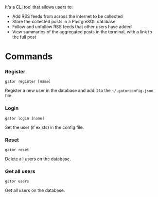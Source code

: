 It's a CLI tool that allows users to:

- Add RSS feeds from across the internet to be collected
- Store the collected posts in a PostgreSQL database
- Follow and unfollow RSS feeds that other users have added
- View summaries of the aggregated posts in the terminal, with a link to the full post

# Commands

### Register
`gator register [name]`

Register a new user in the database and add it to the `~/.gatorconfig.json` file.

### Login 

`gator login [name]`

Set the user (if exists) in the config file.

### Reset

`gator reset`

Delete all users on the database.

### Get all users

`gator users`

Get all users on the database.